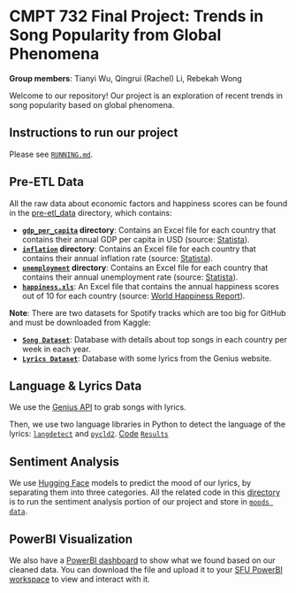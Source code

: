 # CMPT 732 Final Project: Trends in Song Popularity from Global Phenomena
**Group members**: Tianyi Wu, Qingrui (Rachel) Li, Rebekah Wong

Welcome to our repository! Our project is an exploration of recent trends in song popularity based on global phenomena.

## Instructions to run our project

Please see [`RUNNING.md`](RUNNING.md).

## Pre-ETL Data

All the raw data about economic factors and happiness scores can be found in the [pre-etl_data](pre-etl_data) directory, which contains:

- **[`gdp_per_capita`](pre-etl_data/gdp_per_capita) directory**: Contains an Excel file for each country that contains their annual GDP per capita in USD (source: [Statista](https://www.statista.com/)).
- **[`inflation`](pre-etl_data/inflation) directory**: Contains an Excel file for each country that contains their annual inflation rate (source: [Statista](https://www.statista.com/)).
- **[`unemployment`](pre-etl_data/unemployment) directory**: Contains an Excel file for each country that contains their annual unemployment rate (source: [Statista](https://www.statista.com/)).
- **[`happiness.xls`](pre-etl_data/happiness.xls)**: An Excel file that contains the annual happiness scores out of 10 for each country (source: [World Happiness Report](https://worldhappiness.report/data/)).

**Note**: There are two datasets for Spotify tracks which are too big for GitHub and must be downloaded from Kaggle:
- **[`Song Dataset`](https://www.kaggle.com/datasets/jfreyberg/spotify-chart-data)**: Database with details about top songs in each country per week in each year.
- **[`Lyrics Dataset`](https://www.kaggle.com/datasets/carlosgdcj/genius-song-lyrics-with-language-information)**: Database with some lyrics from the Genius website.


## Language & Lyrics Data

We use the [Genius API](https://docs.genius.com/) to grab songs with lyrics.

Then, we use two language libraries in Python to detect the language of the lyrics: [`langdetect`](https://pypi.org/project/langdetect/) and [`pycld2`](https://pypi.org/project/pycld2/).
[Code](ETL/language_etl)
[`Results`](cleaned_data/languages_and_mood/parquet_by_lan)


## Sentiment Analysis
We use [Hugging Face](https://huggingface.co/) models to predict the mood of our lyrics, by separating them into three categories.
All the related code in this [directory](sentiment_analysis_code) is to run the sentiment analysis portion of our project and store in [`moods data`](cleaned_data/languages_and_mood/moods_data).

## PowerBI Visualization

We also have a [PowerBI dashboard](<BI dashboard/Visualization.pbix>) to show what we found based on our cleaned data.
You can download the file and upload it to your [SFU PowerBI workspace](https://app.powerbi.com/groups/me/list?experience=power-bi&clientSideAuth=0) to view and interact with it.
